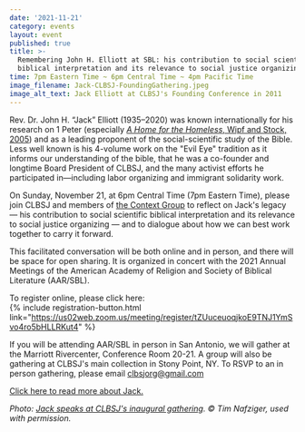 ```yaml
---
date: '2021-11-21'
category: events
layout: event
published: true
title: >-
  Remembering John H. Elliott at SBL: his contribution to social scientific
  biblical interpretation and its relevance to social justice organizing
time: 7pm Eastern Time ~ 6pm Central Time ~ 4pm Pacific Time
image_filename: Jack-CLBSJ-FoundingGathering.jpeg
image_alt_text: Jack Elliott at CLBSJ's Founding Conference in 2011
---
```

Rev. Dr. John H. “Jack” Elliott (1935–2020) was known internationally for his research on 1 Peter (especially [_A Home for the Homeless_, Wipf and Stock, 2005](https://wipfandstock.com/9781597524094/a-home-for-the-homeless/)) and as a leading proponent of the social-scientific study of the Bible. Less well known is his 4-volume work on the "Evil Eye" tradition as it informs our understanding of the bible, that he was a co-founder and longtime Board President of CLBSJ, and the many activist efforts he participated in—including labor organizing and immigrant solidarity work.

On Sunday, November 21, at 6pm Central Time (7pm Eastern Time), please join CLBSJ and members of [the Context Group](https://en.wikipedia.org/wiki/The_Context_Group) to reflect on Jack's legacy —  his contribution to social scientific biblical interpretation and its relevance to social justice organizing — and to dialogue about how we can best work together to carry it forward.

This facilitated conversation will be both online and in person, and there will be space for open sharing. It is organized in concert with the 2021 Annual Meetings of the American Academy of Religion and Society of Biblical Literature (AAR/SBL).

To register online, please click here:  
{% include registration-button.html link="https://us02web.zoom.us/meeting/register/tZUuceuoqjkoE9TNJ1YmSvo4ro5bHLLRKut4" %}

If you will be attending AAR/SBL in person in San Antonio, we will gather at the Marriott Rivercenter, Conference Room 20-21. A group will also be gathering at CLBSJ's main collection in Stony Point, NY. To RSVP to an in person gathering, please email clbsjorg@gmail.com

[Click here to read more about Jack.](https://clbsj.org/about/leadership/john-h-elliott/ )

_Photo: [Jack speaks at CLBSJ's inaugural gathering](https://clbsj.org/events/2011/10/22/opening-weekend/). © Tim Nafziger, used with permission._
